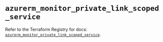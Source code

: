 # `azurerm_monitor_private_link_scoped_service`

Refer to the Terraform Registry for docs: [`azurerm_monitor_private_link_scoped_service`](https://registry.terraform.io/providers/hashicorp/azurerm/3.97.1/docs/resources/monitor_private_link_scoped_service).
